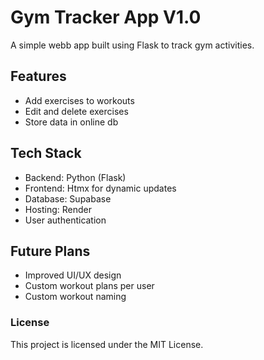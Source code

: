 # Gym Tracker App V1.0

A simple webb app built using Flask to track gym activities.

## Features

- Add exercises to workouts
- Edit and delete exercises
- Store data in online db

## Tech Stack

- Backend: Python (Flask)
- Frontend: Htmx for dynamic updates
- Database: Supabase
- Hosting: Render
- User authentication

## Future Plans

- Improved UI/UX design
- Custom workout plans per user
- Custom workout naming

### License
This project is licensed under the MIT License.
